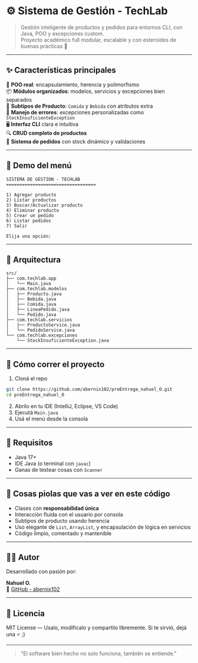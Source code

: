 
# ⚙️ Sistema de Gestión - TechLab

> Gestión inteligente de productos y pedidos para entornos CLI, con Java, POO y excepciones custom.  
> Proyecto académico full modular, escalable y con esteroides de buenas prácticas 💉

---

## ✨ Características principales

🧱 **POO real**: encapsulamiento, herencia y polimorfismo  
📦 **Módulos organizados**: modelos, servicios y excepciones bien separados  
🧃 **Subtipos de Producto**: `Comida` y `Bebida` con atributos extra  
🧠 **Manejo de errores**: excepciones personalizadas como `StockInsuficienteException`  
🖥️ **Interfaz CLI** clara e intuitiva  
🔍 **CRUD completo de productos**  
🛒 **Sistema de pedidos** con stock dinámico y validaciones

---

## 📸 Demo del menú

```
SISTEMA DE GESTIÓN - TECHLAB
==================================

1) Agregar producto
2) Listar productos
3) Buscar/Actualizar producto
4) Eliminar producto
5) Crear un pedido
6) Listar pedidos
7) Salir

Elija una opción:
```

---

## 🧠 Arquitectura

```
src/
├── com.techlab.app
│   └── Main.java
├── com.techlab.modelos
│   ├── Producto.java
│   ├── Bebida.java
│   ├── Comida.java
│   ├── LineaPedido.java
│   └── Pedido.java
├── com.techlab.servicios
│   ├── ProductoService.java
│   └── PedidoService.java
└── com.techlab.excepciones
    └── StockInsuficienteException.java
```

---

## 🚀 Cómo correr el proyecto

1. Cloná el repo

```bash
git clone https://github.com/abernix102/preEntrega_nahuel_O.git
cd preEntrega_nahuel_O
```

2. Abrilo en tu IDE (IntelliJ, Eclipse, VS Code)
3. Ejecutá `Main.java`
4. Usá el menú desde la consola

---

## 📌 Requisitos

- Java 17+
- IDE Java (o terminal con `javac`)
- Ganas de testear cosas con `Scanner`

---

## 🤯 Cosas piolas que vas a ver en este código

- Clases con **responsabilidad única**
- Interacción fluida con el usuario por consola
- Subtipos de producto usando herencia
- Uso elegante de `List`, `ArrayList`, y encapsulación de lógica en servicios
- Código limpio, comentado y mantenible

---

## 👨‍💻 Autor

Desarrollado con pasión por:

**Nahuel O.**  
🔗 [GitHub - abernix102](https://github.com/abernix102)

---

## 🪪 Licencia

MIT License — Usalo, modificalo y compartilo libremente. Si te sirvió, dejá una ⭐ ;)

---
> "El software bien hecho no solo funciona, también se entiende."
